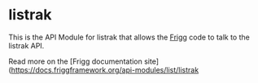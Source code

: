 # listrak

This is the API Module for listrak that allows the [Frigg](https://friggframework.org) code to talk to the listrak API.

Read more on the [Frigg documentation site](https://docs.friggframework.org/api-modules/list/listrak
